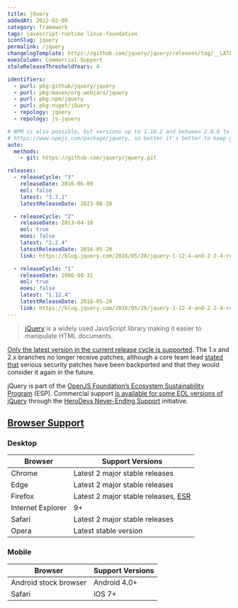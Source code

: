 ```yaml
---
title: jQuery
addedAt: 2022-02-09
category: framework
tags: javascript-runtime linux-foundation
iconSlug: jquery
permalink: /jquery
changelogTemplate: https://github.com/jquery/jquery/releases/tag/__LATEST__
eoesColumn: Commercial Support
staleReleaseThresholdYears: 4

identifiers:
  - purl: pkg:github/jquery/jquery
  - purl: pkg:maven/org.webjars/jquery
  - purl: pkg:npm/jquery
  - purl: pkg:nuget/jQuery
  - repology: jquery
  - repology: js-jquery

# NPM is also possible, but versions up to 1.10.2 and between 2.0.0 to 2.0.3 are not on
# https://www.npmjs.com/package/jquery, so better it's better to keep git.
auto:
  methods:
    - git: https://github.com/jquery/jquery.git

releases:
  - releaseCycle: "3"
    releaseDate: 2016-06-09
    eol: false
    latest: "3.7.1"
    latestReleaseDate: 2023-08-28

  - releaseCycle: "2"
    releaseDate: 2013-04-18
    eol: true
    eoes: false
    latest: "2.2.4"
    latestReleaseDate: 2016-05-20
    link: https://blog.jquery.com/2016/05/20/jquery-1-12-4-and-2-2-4-released/

  - releaseCycle: "1"
    releaseDate: 2006-08-31
    eol: true
    eoes: false
    latest: "1.12.4"
    latestReleaseDate: 2016-05-20
    link: https://blog.jquery.com/2016/05/20/jquery-1-12-4-and-2-2-4-released/
---
```


> [jQuery](https://jquery.com/) is a widely used JavaScript library making it easier to manipulate HTML documents.

[Only the latest version in the current release cycle is supported](https://github.com/jquery/jquery?tab=security-ov-file#supported-versions).
The 1.x and 2.x branches no longer receive patches,
although a core team lead [stated that](https://github.com/jquery/jquery/issues/5322#issuecomment-1719939675)
serious security patches have been backported and that they would consider it again in the future.

jQuery is part of the [OpenJS Foundation’s Ecosystem Sustainability Program](https://openjsf.org/ecosystem-sustainability-program) (ESP).
Commercial support [is available for some EOL versions of jQuery](https://jquery.com/support/#commercial-support)
through the [HeroDevs Never-Ending Support](https://www.herodevs.com/support/jquery-nes) initiative.

## [Browser Support](https://jquery.com/browser-support/)

### Desktop

| Browser           | Support Versions                                                                                |
| ----------------- | ----------------------------------------------------------------------------------------------- |
| Chrome            | Latest 2 major stable releases                                                                  |
| Edge              | Latest 2 major stable releases                                                                  |
| Firefox           | Latest 2 major stable releases, [ESR](https://support.mozilla.org/kb/firefox-esr-release-cycle) |
| Internet Explorer | 9+                                                                                              |
| Safari            | Latest 2 major stable releases                                                                  |
| Opera             | Latest stable version                                                                           |

### Mobile

| Browser               | Support Versions |
| --------------------- | ---------------- |
| Android stock browser | Android 4.0+     |
| Safari                | iOS 7+           |

